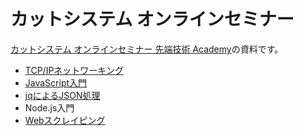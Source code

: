 # カットシステム オンラインセミナー

[カットシステム オンラインセミナー 先端技術 Academy](https://www.cutt.co.jp/lectures/)の資料です。

- [TCP/IPネットワーキング](./TcpIp/README.md)
- [JavaScript入門](./JavaScript/README.md)
- [jqによるJSON処理](./Jq/README.md)
- Node.js入門
- [Webスクレイピング](./Scraping/README.md)

